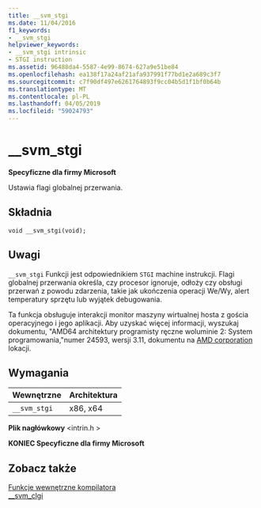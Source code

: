 ```yaml
---
title: __svm_stgi
ms.date: 11/04/2016
f1_keywords:
- __svm_stgi
helpviewer_keywords:
- __svm_stgi intrinsic
- STGI instruction
ms.assetid: 96488da4-5587-4e99-8674-627a9e51be84
ms.openlocfilehash: ea138f17a24af21afa937991f77bd1e2a689c3f7
ms.sourcegitcommit: c7f90df497e6261764893f9cc04b5d1f1bf0b64b
ms.translationtype: MT
ms.contentlocale: pl-PL
ms.lasthandoff: 04/05/2019
ms.locfileid: "59024793"
---
```

# <a name="svmstgi"></a>__svm_stgi

**Specyficzne dla firmy Microsoft**

Ustawia flagi globalnej przerwania.

## <a name="syntax"></a>Składnia

```
void __svm_stgi(void);
```

## <a name="remarks"></a>Uwagi

`__svm_stgi` Funkcji jest odpowiednikiem `STGI` machine instrukcji. Flagi globalnej przerwania określa, czy procesor ignoruje, odłoży czy obsługi przerwań z powodu zdarzenia, takie jak ukończenia operacji We/Wy, alert temperatury sprzętu lub wyjątek debugowania.

Ta funkcja obsługuje interakcji monitor maszyny wirtualnej hosta z gościa operacyjnego i jego aplikacji. Aby uzyskać więcej informacji, wyszukaj dokumentu, "AMD64 architektury programisty ręczne woluminie 2: System programowania,"numer 24593, wersji 3.11, dokumentu na [AMD corporation](https://developer.amd.com/resources/developer-guides-manuals/) lokacji.

## <a name="requirements"></a>Wymagania

|Wewnętrzne|Architektura|
|---------------|------------------|
|`__svm_stgi`|x86, x64|

**Plik nagłówkowy** \<intrin.h >

**KONIEC Specyficzne dla firmy Microsoft**

## <a name="see-also"></a>Zobacz także

[Funkcje wewnętrzne kompilatora](../intrinsics/compiler-intrinsics.md)<br/>
[__svm_clgi](../intrinsics/svm-clgi.md)